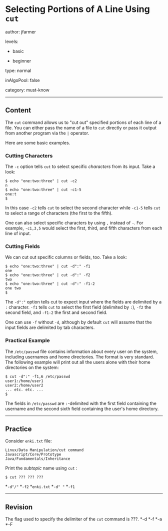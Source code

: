 # Selecting Portions of A Line Using `cut`
author: jfarmer

levels:

  - basic

  - beginner

type: normal

inAlgoPool: false

category: must-know

---
## Content

The `cut` command allows us to "cut out" specified portions of each line of a file.  You can either pass the name of a file to `cut` directly or pass it output from another program via the `|` operator.

Here are some basic examples.

### Cutting Characters

The `-c` option tells `cut` to select specific *characters* from its input.  Take a look:

```shell
$ echo "one:two:three" | cut -c2
n
$ echo "one:two:three" | cut -c1-5
one:t
$
```

 In this case `-c2` tells `cut` to select the second character while `-c1-5` tells `cut` to select a range of characters (the first to the fifth).

 One can also select specific characters by using `,` instead of `-`.  For example, `-c1,3,5` would select the first, third, and fifth characters from each line of input.

### Cutting Fields

We can cut out specific columns or fields, too.  Take a look:

```
$ echo "one:two:three" | cut -d":" -f1
one
$ echo "one:two:three" | cut -d":" -f2
two
$ echo "one:two:three" | cut -d":" -f1-2
one two
$
```

The `-d":"` option tells cut to expect input where the fields are delimited by a `:` character.  `-f1` tells `cut` to select the first field (delimited by `:`), `-f2` the second field, and `-f1-2` the first and second field.

One can use `-f` without `-d`, although by default `cut` will assume that the input fields are delimited by tab characters.

### Practical Example

The `/etc/passwd` file contains information about every user on the system, including usernames and home directories.  The format is very standard.  The following example will print out all the users alone with their home directories on the system:

```shell
$ cut -d":" -f1,6 /etc/passwd
user1:/home/user1
user2:/home/user2
... etc. etc. ...
$
```

The fields in `/etc/passwd` are `:`-delimited with the first field containing the username and the second sixth field containing the user's home directory.

---
## Practice

Consider `enki.txt` file:
```
Linux/Data Manipulation/cut command
Javascript/Core/Prototype
Java/Fundamentals/Inheritance
```
Print the *subtopic* name using `cut` :
```
$ cut ??? ??? ???
```
*`-d"/"`
*`-f2`
*`enki.txt`
*`-d" "`
*`-f1`

---
## Revision

The flag used to specify the delimiter of the `cut` command is ???.
*-d
*-f
*-a
*-F